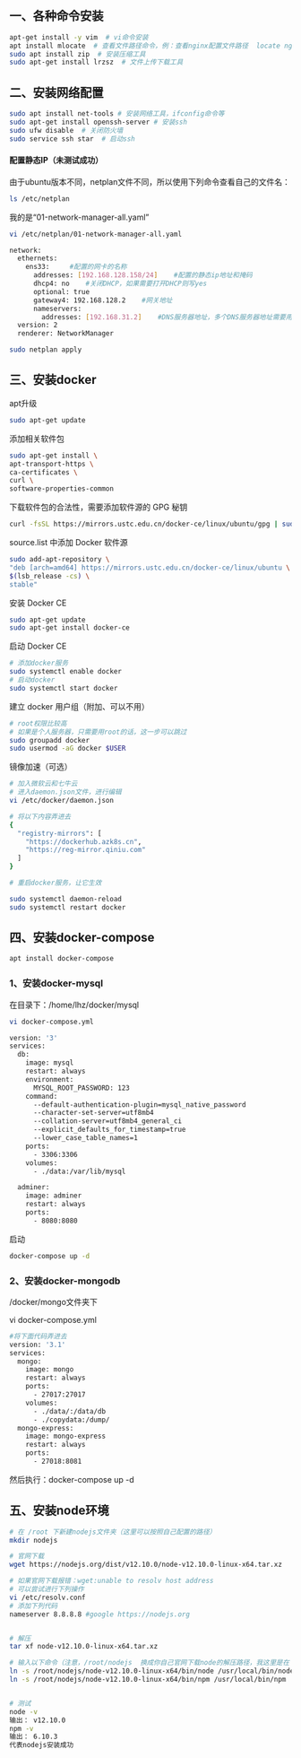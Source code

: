 ## 一、各种命令安装

```bash
apt-get install -y vim  # vi命令安装
apt install mlocate  # 查看文件路径命令，例：查看nginx配置文件路径  locate nginx.conf
sudo apt install zip  # 安装压缩工具
sudo apt-get install lrzsz  # 文件上传下载工具
```



## 二、安装网络配置

```bash
sudo apt install net-tools # 安装网络工具，ifconfig命令等
sudo apt-get install openssh-server # 安装ssh
sudo ufw disable  # 关闭防火墙
sudo service ssh star  # 启动ssh
```



#### 配置静态IP（未测试成功）

由于ubuntu版本不同，netplan文件不同，所以使用下列命令查看自己的文件名：

```bash
ls /etc/netplan
```

我的是“01-network-manager-all.yaml”

```bash
vi /etc/netplan/01-network-manager-all.yaml
```

```bash
network:
  ethernets:
    ens33:     #配置的网卡的名称
      addresses: [192.168.128.158/24]    #配置的静态ip地址和掩码
      dhcp4: no    #关闭DHCP，如果需要打开DHCP则写yes
      optional: true
      gateway4: 192.168.128.2    #网关地址
      nameservers:
        addresses: [192.168.31.2]    #DNS服务器地址，多个DNS服务器地址需要用英文逗号分隔开
  version: 2
  renderer: NetworkManager
```

```bash
sudo netplan apply
```



## 三、安装docker

apt升级

```bash
sudo apt-get update
```

添加相关软件包

```bash
sudo apt-get install \
apt-transport-https \
ca-certificates \
curl \
software-properties-common
```

下载软件包的合法性，需要添加软件源的 GPG 秘钥

```bash
curl -fsSL https://mirrors.ustc.edu.cn/docker-ce/linux/ubuntu/gpg | sudo apt-key add -
```

source.list 中添加 Docker 软件源

```bash
sudo add-apt-repository \
"deb [arch=amd64] https://mirrors.ustc.edu.cn/docker-ce/linux/ubuntu \
$(lsb_release -cs) \
stable"
```

安装 Docker CE

```bash
sudo apt-get update
sudo apt-get install docker-ce
```

启动 Docker CE

```bash
# 添加docker服务
sudo systemctl enable docker
# 启动docker
sudo systemctl start docker
```

建立 docker 用户组（附加、可以不用）

```bash
# root权限比较高
# 如果是个人服务器，只需要用root的话，这一步可以跳过
sudo groupadd docker
sudo usermod -aG docker $USER
```

镜像加速（可选）

```bash
# 加入微软云和七牛云
# 进入daemon.json文件，进行编辑
vi /etc/docker/daemon.json

# 将以下内容弄进去
{
  "registry-mirrors": [
    "https://dockerhub.azk8s.cn",
    "https://reg-mirror.qiniu.com"
  ]
}

# 重启docker服务，让它生效

sudo systemctl daemon-reload
sudo systemctl restart docker
```



## 四、安装docker-compose

```bash
apt install docker-compose
```



### 1、安装docker-mysql

在目录下：/home/lhz/docker/mysql

```bash
vi docker-compose.yml
```

```bash
version: '3'
services:
  db:
    image: mysql
    restart: always
    environment:
      MYSQL_ROOT_PASSWORD: 123
    command:
      --default-authentication-plugin=mysql_native_password
      --character-set-server=utf8mb4
      --collation-server=utf8mb4_general_ci
      --explicit_defaults_for_timestamp=true
      --lower_case_table_names=1
    ports:
      - 3306:3306
    volumes:
      - ./data:/var/lib/mysql  

  adminer:
    image: adminer
    restart: always
    ports:
      - 8080:8080
```

启动

```bash
docker-compose up -d
```



### 2、安装docker-mongodb

/docker/mongo文件夹下

vi docker-compose.yml

```bash
#将下面代码弄进去
version: '3.1'
services:
  mongo:
    image: mongo
    restart: always
    ports:
      - 27017:27017
    volumes:
      - ./data/:/data/db
      - ./copydata:/dump/
  mongo-express:
    image: mongo-express
    restart: always
    ports:
      - 27018:8081
```

然后执行：docker-compose up -d



## 五、安装node环境

```bash
# 在 /root 下新建nodejs文件夹（这里可以按照自己配置的路径）
mkdir nodejs

# 官网下载
wget https://nodejs.org/dist/v12.10.0/node-v12.10.0-linux-x64.tar.xz

# 如果官网下载报错：wget:unable to resolv host address
# 可以尝试进行下列操作
vi /etc/resolv.conf
# 添加下列代码
nameserver 8.8.8.8 #google https://nodejs.org


# 解压
tar xf node-v12.10.0-linux-x64.tar.xz

# 输入以下命令（注意，/root/nodejs  换成你自己官网下载node的解压路径，我这里是在 /root/nodejs 解压的）
ln -s /root/nodejs/node-v12.10.0-linux-x64/bin/node /usr/local/bin/node
ln -s /root/nodejs/node-v12.10.0-linux-x64/bin/npm /usr/local/bin/npm


# 测试
node -v
输出： v12.10.0
npm -v
输出： 6.10.3
代表nodejs安装成功
```



























